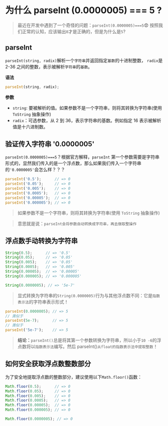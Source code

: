 # 为什么 parseInt (0.0000005) === 5 ?

> 最近在开发中遇到了一个奇怪的问题：`parseInt(0.0000005)===5`😨 按照我们正常的认知，应该输出`0`才是正确的，但是为什么是`5`?

## parseInt

`parseInt(string, radix)`解析一个`字符串`并返回指定`基数`的十进制整数， `radix`是 2-36 之间的整数，表示被解析`字符串`的`基数`。

**语法**

```js
parseInt(string, radix);
```

**参数**

- `string`: 要被解析的值。如果参数不是一个字符串，则将其转换为字符串(使用 `ToString` 抽象操作)
- `radix`：可选参数，从 2 到 36，表示字符串的基数。例如指定 16 表示被解析值是十六进制数。

## 验证传入字符串 '0.0000005'

`parseInt(0.0000005)===5`？根据官方解释，`parseInt` 第一个参数需要是字符串形式的，显然我们传入的是一个浮点数，那么如果我们传入一个字符串的`'0.0000005'`会怎么样？？？

```js
parseInt('0.5');      // => 0
parseInt('0.05');     // => 0
parseInt('0.005');    // => 0
parseInt('0.0005');   // => 0
parseInt('0.00005');  // => 0
parseInt('0.000005'); // => 0
```

> 如果参数不是一个字符串，则将其转换为字符串(使用 `ToString` 抽象操作)

> 意思就是说：`parseInt会将参数自动转换成字符串，再去做取整操作`

## 浮点数手动转换为字符串

```js
String(0.5);      // => '0.5'
String(0.05);     // => '0.05'
String(0.005);    // => '0.05'
String(0.0005);   // => '0.005'
String(0.00005);  // => '0.00005'
String(0.000005); // => '0.000005'

String(0.0000005); // => '5e-7'
```

> 显式转换为字符串的`String(0.0000005)`行为与其他浮点数不同：它是`指数表示法`的字符串表示形式！

```js
parseInt(0.0000005); // => 5
// 类似于
parseInt(5e-7);      // => 5
// 类似于
parseInt('5e-7');    // => 5
```

> **结论：**`parseInt()`总是将其第一个参数转换为字符串，所以小于`10 -6`的浮点数将以`指数表示法`编写。然后 parseInt()`从float的指数表示法中提取整数`！

## 如何安全获取浮点数整数部分

为了安全地提取浮点数的整数部分，建议使用以下`Math.floor()`函数：

```js
Math.floor(0.5);      // => 0
Math.floor(0.05);     // => 0
Math.floor(0.005);    // => 0
Math.floor(0.0005);   // => 0
Math.floor(0.00005);  // => 0
Math.floor(0.000005); // => 0

Math.floor(0.0000005); // => 0
```

